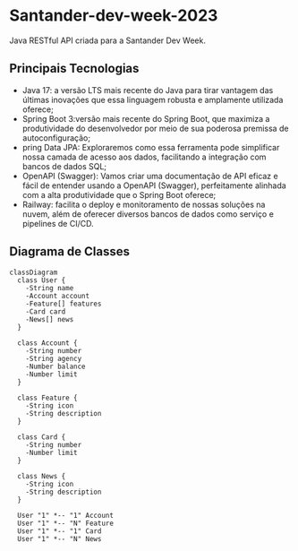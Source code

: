 # Santander-dev-week-2023
Java RESTful API criada para a Santander Dev Week.

## Principais Tecnologias
<ul dir="auto"> 
  <li>Java 17: a versão LTS mais recente do Java para tirar vantagem das últimas inovações que essa linguagem robusta e amplamente utilizada oferece;</li>
  <li>Spring Boot 3:versão mais recente do Spring Boot, que maximiza a produtividade do desenvolvedor por meio de sua poderosa premissa de autoconfiguração;</li>
  <li>pring Data JPA: Exploraremos como essa ferramenta pode simplificar nossa camada de acesso aos dados, facilitando a integração com bancos de dados SQL;</li>
  <li>OpenAPI (Swagger): Vamos criar uma documentação de API eficaz e fácil de entender usando a OpenAPI (Swagger), perfeitamente alinhada com a alta produtividade que o Spring Boot oferece;</li>
  <li>Railway: facilita o deploy e monitoramento de nossas soluções na nuvem, além de oferecer diversos bancos de dados como serviço e pipelines de CI/CD.</li>
</ul>

## Diagrama de Classes

```mermaid
classDiagram
  class User {
    -String name
    -Account account
    -Feature[] features
    -Card card
    -News[] news
  }

  class Account {
    -String number
    -String agency
    -Number balance
    -Number limit
  }

  class Feature {
    -String icon
    -String description
  }

  class Card {
    -String number
    -Number limit
  }

  class News {
    -String icon
    -String description
  }

  User "1" *-- "1" Account
  User "1" *-- "N" Feature
  User "1" *-- "1" Card
  User "1" *-- "N" News
```

